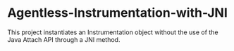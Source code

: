 # Agentless-Instrumentation-with-JNI
This project instantiates an Instrumentation object without the use of the Java Attach API through a JNI method.
